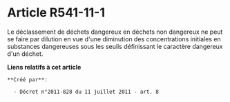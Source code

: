 # Article R541-11-1

Le déclassement de déchets dangereux en déchets non dangereux ne peut se faire par dilution en vue d'une diminution des
concentrations initiales en substances dangereuses sous les seuils définissant le caractère dangereux d'un déchet.

**Liens relatifs à cet article**

	**Créé par**:

	  - Décret n°2011-828 du 11 juillet 2011 - art. 8
